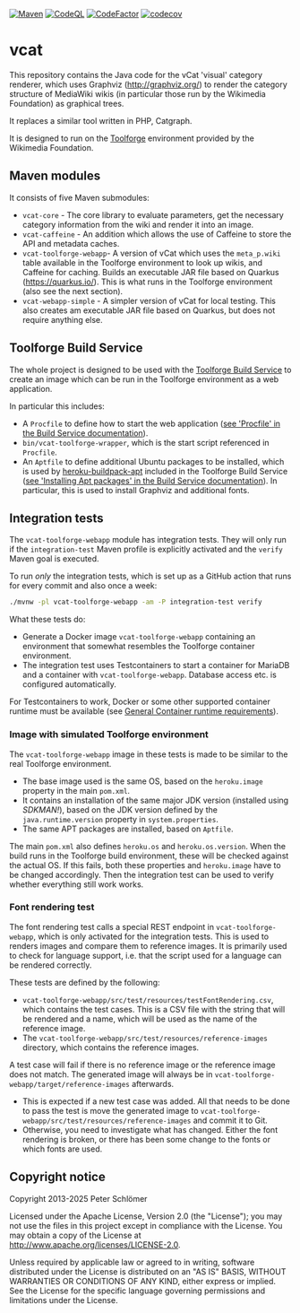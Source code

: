 [![Maven](https://github.com/dapete42/vcat/actions/workflows/maven.yml/badge.svg)](https://github.com/dapete42/vcat/actions/workflows/maven.yml)
[![CodeQL](https://github.com/dapete42/vcat/actions/workflows/codeql-analysis.yml/badge.svg)](https://github.com/dapete42/vcat/actions/workflows/codeql-analysis.yml)
[![CodeFactor](https://www.codefactor.io/repository/github/dapete42/vcat/badge)](https://www.codefactor.io/repository/github/dapete42/vcat)
[![codecov](https://codecov.io/gh/dapete42/vcat/branch/main/graph/badge.svg)](https://codecov.io/gh/dapete42/vcat)

vcat
====

This repository contains the Java code for the vCat 'visual' category renderer,
which uses Graphviz (http://graphviz.org/) to render the category structure of
MediaWiki wikis (in particular those run by the Wikimedia Foundation) as
graphical trees.

It replaces a similar tool written in PHP, Catgraph.

It is designed to run on the
[Toolforge](https://wikitech.wikimedia.org/wiki/Help:Toolforge) environment
provided by the Wikimedia Foundation.

Maven modules
-------------

It consists of five Maven submodules:

* `vcat-core` - The core library to evaluate parameters, get the necessary
  category information from the wiki and render it into an image.
* `vcat-caffeine` - An addition which allows the use of Caffeine to store the 
  API and metadata caches.
* `vcat-toolforge-webapp`-  A version of vCat which uses the `meta_p.wiki`
  table available in the Toolforge environment to look up wikis, and Caffeine
  for caching. Builds an executable JAR file based on Quarkus
  (https://quarkus.io/). This is what runs in the Toolforge environment (also
  see the next section). 
* `vcat-webapp-simple` - A simpler version of vCat for local testing. This also
  creates am executable JAR file based on Quarkus, but does not require
  anything else.

Toolforge Build Service
-----------------------

The whole project is designed to be used with the
[Toolforge Build Service](https://wikitech.wikimedia.org/wiki/Help:Toolforge/Build_Service)
to create an image which can be run in the Toolforge environment as a web
application.

In particular this includes:

* A `Procfile` to define how to start the web application
  ([see 'Procfile' in the Build Service documentation](https://wikitech.wikimedia.org/wiki/Help:Toolforge/Build_Service#Procfile)).
* `bin/vcat-toolforge-wrapper`, which is the start script referenced in
  `Procfile`.
* An `Aptfile` to define additional Ubuntu packages to be installed, which is
  used by
  [heroku-buildpack-apt](https://elements.heroku.com/buildpacks/heroku/heroku-buildpack-apt)
  included in the Toolforge Build Service
  ([see 'Installing Apt packages' in the Build Service documentation](https://wikitech.wikimedia.org/wiki/Help:Toolforge/Build_Service#Installing_Apt_packages)).
  In particular, this is used to install Graphviz and additional fonts.

Integration tests
-----------------

The `vcat-toolforge-webapp` module has integration tests. They will only run if the
`integration-test` Maven profile is explicitly activated and the `verify` Maven goal is executed.

To run *only* the integration tests, which is set up as a GitHub action that runs for every commit
and also once a week: 

```sh
./mvnw -pl vcat-toolforge-webapp -am -P integration-test verify
```

What these tests do:

* Generate a Docker image `vcat-toolforge-webapp` containing an environment that somewhat resembles the
  Toolforge container environment.
* The integration test uses Testcontainers to start a container for MariaDB and a container with
  `vcat-toolforge-webapp`. Database access etc. is configured automatically.

For Testcontainers to work, Docker or some other supported container runtime must be available (see 
[General Container runtime requirements](https://java.testcontainers.org/supported_docker_environment/)).

### Image with simulated Toolforge environment

The `vcat-toolforge-webapp` image in these tests is made to be similar to the real Toolforge
environment.

* The base image used is the same OS, based on the `heroku.image` property in the main `pom.xml`.
* It contains an installation of the same major JDK version (installed using *SDKMAN!*), based on
  the JDK version defined by the `java.runtime.version` property in `system.properties`.
* The same APT packages are installed, based on `Aptfile`.

The main `pom.xml` also defines `heroku.os` and `heroku.os.version`. When the build runs in the
Toolforge build environment, these will be checked against the actual OS. If this fails, both
these properties and `heroku.image` have to be changed accordingly. Then the integration test can
be used to verify whether everything still work works.

### Font rendering test

The font rendering test calls a special REST endpoint in `vcat-toolforge-webapp`, which is only
activated for the integration tests. This is used to renders images and compare them to reference
images. It is primarily used to check for language support, i.e. that the script used for a
language can be rendered correctly.

These tests are defined by the following:

* `vcat-toolforge-webapp/src/test/resources/testFontRendering.csv`, which contains the test cases.
  This is a CSV file with the string that will be rendered and a name, which will be used as the
  name of the reference image.
* The `vcat-toolforge-webapp/src/test/resources/reference-images` directory, which contains the
  reference images.

A test case will fail if there is no reference image or the reference image does not match. The
generated image will always be in `vcat-toolforge-webapp/target/reference-images` afterwards.

* This is expected if a new test case was added. All that needs to be done to pass the test is
  move the generated image to `vcat-toolforge-webapp/src/test/resources/reference-images` and
  commit it to Git.
* Otherwise, you need to investigate what has changed. Either the font rendering is broken, or
  there has been some change to the fonts or which fonts are used.

Copyright notice
----------------

Copyright 2013-2025 Peter Schlömer

Licensed under the Apache License, Version 2.0 (the "License"); you may not use
the files in this project except in compliance with the License. You may obtain
a copy of the License at http://www.apache.org/licenses/LICENSE-2.0.

Unless required by applicable law or agreed to in writing, software distributed
under the License is distributed on an "AS IS" BASIS, WITHOUT WARRANTIES OR
CONDITIONS OF ANY KIND, either express or implied. See the License for the
specific language governing permissions and limitations under the License.
